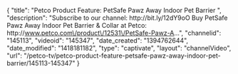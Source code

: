 {
    "title": "Petco Product Feature: PetSafe Pawz Away Indoor Pet Barrier ",
    "description": "Subscribe to our channel: http:\/\/bit.ly\/12dY9oO Buy PetSafe Pawz Away Indoor Pet Barrier & Collar at Petco: http:\/\/www.petco.com\/product\/12531\/PetSafe-Pawz-A...",
    "channelid": "145113",
    "videoid": "145347",
    "date_created": "1394762644",
    "date_modified": "1418181182",
    "type": "captivate",
    "layout": "channelVideo",
    "url": "\/petco-tv\/petco-product-feature-petsafe-pawz-away-indoor-pet-barrier\/145113-145347"
}